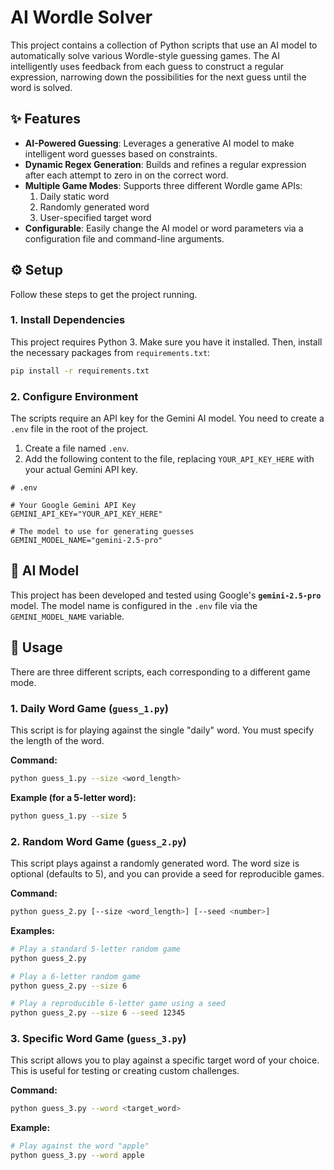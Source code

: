# AI Wordle Solver

This project contains a collection of Python scripts that use an AI model to automatically solve various Wordle-style guessing games. The AI intelligently uses feedback from each guess to construct a regular expression, narrowing down the possibilities for the next guess until the word is solved.

## ✨ Features

- **AI-Powered Guessing**: Leverages a generative AI model to make intelligent word guesses based on constraints.
- **Dynamic Regex Generation**: Builds and refines a regular expression after each attempt to zero in on the correct word.
- **Multiple Game Modes**: Supports three different Wordle game APIs:
    1.  Daily static word
    2.  Randomly generated word
    3.  User-specified target word
- **Configurable**: Easily change the AI model or word parameters via a configuration file and command-line arguments.

## ⚙️ Setup

Follow these steps to get the project running.

### 1. Install Dependencies

This project requires Python 3. Make sure you have it installed. Then, install the necessary packages from `requirements.txt`:

```bash
pip install -r requirements.txt
```

### 2. Configure Environment

The scripts require an API key for the Gemini AI model. You need to create a `.env` file in the root of the project.

1.  Create a file named `.env`.
2.  Add the following content to the file, replacing `YOUR_API_KEY_HERE` with your actual Gemini API key.

```env
# .env

# Your Google Gemini API Key
GEMINI_API_KEY="YOUR_API_KEY_HERE"

# The model to use for generating guesses
GEMINI_MODEL_NAME="gemini-2.5-pro"
```

## 🤖 AI Model

This project has been developed and tested using Google's **`gemini-2.5-pro`** model. The model name is configured in the `.env` file via the `GEMINI_MODEL_NAME` variable.

## 🚀 Usage

There are three different scripts, each corresponding to a different game mode.

### 1. Daily Word Game (`guess_1.py`)

This script is for playing against the single "daily" word. You must specify the length of the word.

**Command:**
```bash
python guess_1.py --size <word_length>
```

**Example (for a 5-letter word):**
```bash
python guess_1.py --size 5
```

### 2. Random Word Game (`guess_2.py`)

This script plays against a randomly generated word. The word size is optional (defaults to 5), and you can provide a seed for reproducible games.

**Command:**
```bash
python guess_2.py [--size <word_length>] [--seed <number>]
```

**Examples:**
```bash
# Play a standard 5-letter random game
python guess_2.py

# Play a 6-letter random game
python guess_2.py --size 6

# Play a reproducible 6-letter game using a seed
python guess_2.py --size 6 --seed 12345
```

### 3. Specific Word Game (`guess_3.py`)

This script allows you to play against a specific target word of your choice. This is useful for testing or creating custom challenges.

**Command:**
```bash
python guess_3.py --word <target_word>
```

**Example:**
```bash
# Play against the word "apple"
python guess_3.py --word apple
```
